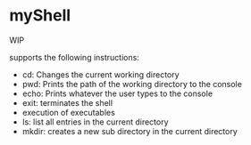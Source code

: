 # myShell
WIP

supports the following instructions:
 - cd: Changes the current working directory
 - pwd: Prints the path of the working directory to the console
 - echo: Prints whatever the user types to the console
 - exit: terminates the shell
 - execution of executables
 - ls: list all entries in the current directory
 - mkdir: creates a new sub directory in the current directory 
